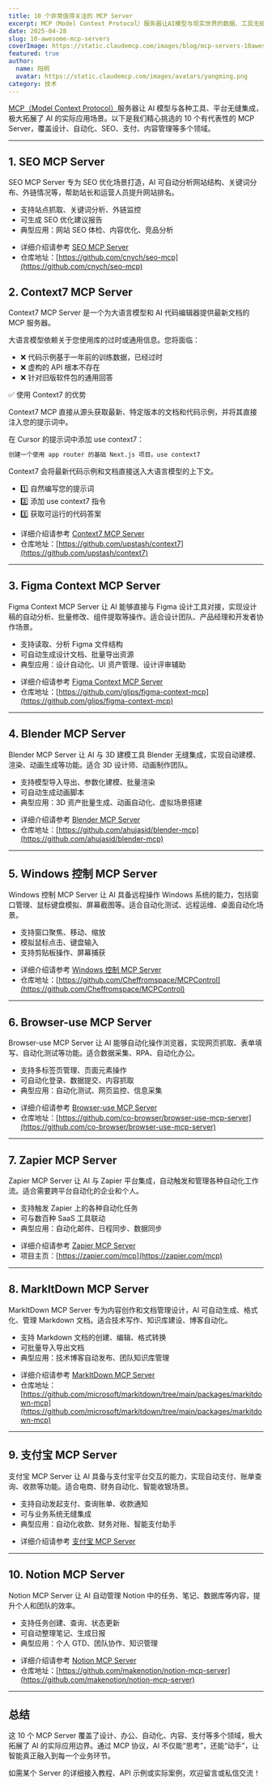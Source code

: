```yaml
---
title: 10 个非常值得关注的 MCP Server
excerpt: MCP（Model Context Protocol）服务器让AI模型与现实世界的数据、工具无缝连接。无论你是开发者、AI爱好者，还是希望提升自动化效率的企业用户，这10个 MCP Server 都值得一试！
date: 2025-04-28
slug: 10-awesome-mcp-servers
coverImage: https://static.claudemcp.com/images/blog/mcp-servers-10awesome-cn.jpg
featured: true
author:
  name: 阳明
  avatar: https://static.claudemcp.com/images/avatars/yangming.png
category: 技术
---
```


[MCP（Model Context Protocol）](/zh)服务器让 AI 模型与各种工具、平台无缝集成，极大拓展了 AI 的实际应用场景。以下是我们精心挑选的 10 个有代表性的 MCP Server，覆盖设计、自动化、SEO、支付、内容管理等多个领域。

---

## 1. SEO MCP Server

SEO MCP Server 专为 SEO 优化场景打造，AI 可自动分析网站结构、关键词分布、外链情况等，帮助站长和运营人员提升网站排名。

- 支持站点抓取、关键词分析、外链监控
- 可生成 SEO 优化建议报告
- 典型应用：网站 SEO 体检、内容优化、竞品分析

* 详细介绍请参考 [SEO MCP Server](/zh/servers/seo-mcp)
* 仓库地址：[https://github.com/cnych/seo-mcp](https://github.com/cnych/seo-mcp)

## 2. Context7 MCP Server

Context7 MCP Server 是一个为大语言模型和 AI 代码编辑器提供最新文档的 MCP 服务器。

大语言模型依赖关于您使用库的过时或通用信息。您将面临：

- ❌ 代码示例基于一年前的训练数据，已经过时
- ❌ 虚构的 API 根本不存在
- ❌ 针对旧版软件包的通用回答

✅ 使用 Context7 的优势

Context7 MCP 直接从源头获取最新、特定版本的文档和代码示例，并将其直接注入您的提示词中。

在 Cursor 的提示词中添加 use context7：

```bash
创建一个使用 app router 的基础 Next.js 项目。use context7
```

Context7 会将最新代码示例和文档直接送入大语言模型的上下文。

- 1️⃣ 自然编写您的提示词
- 2️⃣ 添加 use context7 指令
- 3️⃣ 获取可运行的代码答案

* 详细介绍请参考 [Context7 MCP Server](/zh/servers/context7)
* 仓库地址：[https://github.com/upstash/context7](https://github.com/upstash/context7)

---

## 3. Figma Context MCP Server

Figma Context MCP Server 让 AI 能够直接与 Figma 设计工具对接，实现设计稿的自动分析、批量修改、组件提取等操作。适合设计团队、产品经理和开发者协作场景。

- 支持读取、分析 Figma 文件结构
- 可自动生成设计文档、批量导出资源
- 典型应用：设计自动化、UI 资产管理、设计评审辅助

* 详细介绍请参考 [Figma Context MCP Server](/zh/servers/figma-context-mcp)
* 仓库地址：[https://github.com/glips/figma-context-mcp](https://github.com/glips/figma-context-mcp)

---

## 4. Blender MCP Server

Blender MCP Server 让 AI 与 3D 建模工具 Blender 无缝集成，实现自动建模、渲染、动画生成等功能。适合 3D 设计师、动画制作团队。

- 支持模型导入导出、参数化建模、批量渲染
- 可自动生成动画脚本
- 典型应用：3D 资产批量生成、动画自动化、虚拟场景搭建

* 详细介绍请参考 [Blender MCP Server](/zh/servers/blender-mcp)
* 仓库地址：[https://github.com/ahujasid/blender-mcp](https://github.com/ahujasid/blender-mcp)

---

## 5. Windows 控制 MCP Server

Windows 控制 MCP Server 让 AI 具备远程操作 Windows 系统的能力，包括窗口管理、鼠标键盘模拟、屏幕截图等。适合自动化测试、远程运维、桌面自动化场景。

- 支持窗口聚焦、移动、缩放
- 模拟鼠标点击、键盘输入
- 支持剪贴板操作、屏幕捕获

* 详细介绍请参考 [Windows 控制 MCP Server](/zh/servers/MCPControl)
* 仓库地址：[https://github.com/Cheffromspace/MCPControl](https://github.com/Cheffromspace/MCPControl)

---

## 6. Browser-use MCP Server

Browser-use MCP Server 让 AI 能够自动化操作浏览器，实现网页抓取、表单填写、自动化测试等功能。适合数据采集、RPA、自动化办公。

- 支持多标签页管理、页面元素操作
- 可自动化登录、数据提交、内容抓取
- 典型应用：自动化测试、网页监控、信息采集

* 详细介绍请参考 [Browser-use MCP Server](/zh/servers/browser-use-mcp-server)
* 仓库地址：[https://github.com/co-browser/browser-use-mcp-server](https://github.com/co-browser/browser-use-mcp-server)

---

## 7. Zapier MCP Server

Zapier MCP Server 让 AI 与 Zapier 平台集成，自动触发和管理各种自动化工作流。适合需要跨平台自动化的企业和个人。

- 支持触发 Zapier 上的各种自动化任务
- 可与数百种 SaaS 工具联动
- 典型应用：自动化邮件、日程同步、数据同步

* 详细介绍请参考 [Zapier MCP Server](/zh/servers/zapier)
* 项目主页：[https://zapier.com/mcp](https://zapier.com/mcp)

---

## 8. MarkItDown MCP Server

MarkItDown MCP Server 专为内容创作和文档管理设计，AI 可自动生成、格式化、管理 Markdown 文档。适合技术写作、知识库建设、博客自动化。

- 支持 Markdown 文档的创建、编辑、格式转换
- 可批量导入导出文档
- 典型应用：技术博客自动发布、团队知识库管理

* 详细介绍请参考 [MarkItDown MCP Server](/zh/servers/markitdown-mcp)
* 仓库地址：[https://github.com/microsoft/markitdown/tree/main/packages/markitdown-mcp](https://github.com/microsoft/markitdown/tree/main/packages/markitdown-mcp)

---

## 9. 支付宝 MCP Server

支付宝 MCP Server 让 AI 具备与支付宝平台交互的能力，实现自动支付、账单查询、收款等功能。适合电商、财务自动化、智能收银场景。

- 支持自动发起支付、查询账单、收款通知
- 可与业务系统无缝集成
- 典型应用：自动化收款、财务对账、智能支付助手

* 详细介绍请参考 [支付宝 MCP Server](/zh/servers/mcp-server-alipay)

---

## 10. Notion MCP Server

Notion MCP Server 让 AI 自动管理 Notion 中的任务、笔记、数据库等内容，提升个人和团队的效率。

- 支持任务创建、查询、状态更新
- 可自动整理笔记、生成日报
- 典型应用：个人 GTD、团队协作、知识管理

* 详细介绍请参考 [Notion MCP Server](/zh/servers/notion-mcp-server)
* 仓库地址：[https://github.com/makenotion/notion-mcp-server](https://github.com/makenotion/notion-mcp-server)

---

## 总结

这 10 个 MCP Server 覆盖了设计、办公、自动化、内容、支付等多个领域，极大拓展了 AI 的实际应用边界。通过 MCP 协议，AI 不仅能“思考”，还能“动手”，让智能真正融入到每一个业务环节。

如需某个 Server 的详细接入教程、API 示例或实际案例，欢迎留言或私信交流！
